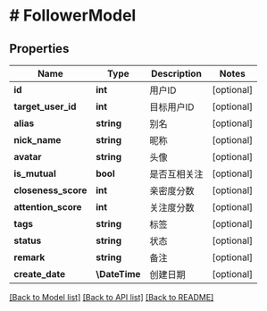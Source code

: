 # # FollowerModel

## Properties

Name | Type | Description | Notes
------------ | ------------- | ------------- | -------------
**id** | **int** | 用户ID | [optional]
**target_user_id** | **int** | 目标用户ID | [optional]
**alias** | **string** | 别名 | [optional]
**nick_name** | **string** | 昵称 | [optional]
**avatar** | **string** | 头像 | [optional]
**is_mutual** | **bool** | 是否互相关注 | [optional]
**closeness_score** | **int** | 亲密度分数 | [optional]
**attention_score** | **int** | 关注度分数 | [optional]
**tags** | **string** | 标签 | [optional]
**status** | **string** | 状态 | [optional]
**remark** | **string** | 备注 | [optional]
**create_date** | **\DateTime** | 创建日期 | [optional]

[[Back to Model list]](../../README.md#models) [[Back to API list]](../../README.md#endpoints) [[Back to README]](../../README.md)
